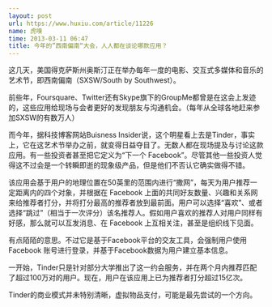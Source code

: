 ```yaml
---
layout: post
url: https://www.huxiu.com/article/11226
name: 虎嗅
time: 2013-03-11 06:47
title: 今年的”西南偏南“大会，人人都在谈论哪款应用？
---
```

这几天，美国得克萨斯州奥斯汀正在举办每年一度的电影、交互式多媒体和音乐的艺术节，即西南偏南（SXSW/South by Southwest）。

前些年，Foursquare、Twitter还有Skype旗下的GroupMe都曾是在这会上发迹的，这些应用给现场与会者更好的发现朋友与沟通机会。（每年从全球各地赶来参加SXSW的有数万人）

而今年，据科技博客网站Buisness Insider说，这个明星看上去是Tinder，事实上，它在这艺术节举办之前，就变得日益夺目了。无数人都在现场提及与讨论这款应用。有一些投资者甚至把它定义为“下一个 Facebook”。尽管其他一些投资人觉得这不过会是一个转瞬即逝的现象级产品，但是他们不否认它确实做得不错。

该应用会基于用户的地理位置在50英里的范围内进行“撒网”，每天为用户推荐一定距离内的四个对象，并根据在 Facebook 上面的共同好友数量、兴趣和关系网来给推荐者打分，并将打分最高的推荐者放到最前面。用户可以选择“喜欢”、或者选择“跳过”（相当于一次评分）该名推荐人。假如用户喜欢的推荐人对用户同样有好感，那么就可以互发消息、在 Facebook 上互相关注，甚至是组织线下见面。

有点陌陌的意思。不过它是基于Facebook平台的交友工具，会强制用户使用 Facebook 账号进行登录，并基于Facebook数据为用户建立基本信息。

一开始，Tinder只是针对部分大学推出了这一约会服务，并在两个月内推荐匹配了超过100万对的用户。现在，用户在该应用上已为推荐者打分超过15亿次。

Tinder的商业模式并未特别清晰，虚拟物品支付，可能是最先尝试的一个方向。


